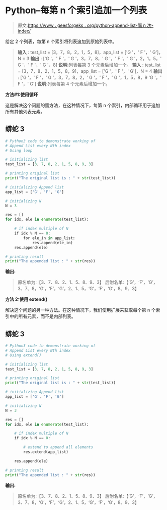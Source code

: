 # Python–每第 n 个索引追加一个列表

> 原文:[https://www . geesforgeks . org/python-append-list-隔 n 次-index/](https://www.geeksforgeeks.org/python-append-list-every-nth-index/)

给定 2 个列表，每第 n 个索引将列表追加到原始列表中。

> **输入** : test_list = [3，7，8，2，1，5，8]，app_list = ['G '，' F '，' G']，N = 3
> **输出** : ['G '，' F '，' G '，3，7，8，' G '，' F '，' G '，2，1，5，' G '，' F '，' G '，8]
> **说明**:列表每第 3 个元素后增加一个。
> **输入** : test_list = [3，7，8，2，1，5，8，9]，app_list = ['G '，' F '，' G']，N = 4
> **输出** : ['G '，' F '，' G '，3，7，8，2，' G '，' F '，' G '，1，5，8，9 'G '，' F '，' G']
> **说明**:列表每第 4 个元素后增加一个。

**方法#1:使用循环**

这是解决这个问题的蛮方法，在这种情况下，每第 n 个索引，内部循环用于追加所有其他列表元素。

## 蟒蛇 3

```py
# Python3 code to demonstrate working of 
# Append List every Nth index
# Using loop

# initializing list
test_list = [3, 7, 8, 2, 1, 5, 8, 9, 3]

# printing original list
print("The original list is : " + str(test_list))

# initializing Append list 
app_list = ['G', 'F', 'G']

# initializing N 
N = 3

res = []
for idx, ele in enumerate(test_list):

    # if index multiple of N
    if idx % N == 0:
        for ele_in in app_list:
            res.append(ele_in)
    res.append(ele)

# printing result 
print("The appended list : " + str(res))
```

**输出:**

> 原名单为:【3、7、8、2、1、5、8、9、3】
> 后附名单:【‘G’，‘F’，‘G’，3、7、8，‘G’，‘F’，‘G’，2、1、5，‘G’，‘F’，‘G’，8、9、3】

**方法 2:使用 extend()**

解决这个问题的另一种方法。在这种情况下，我们使用扩展来获取每个第 n 个索引中的所有元素，而不是内部列表。

## 蟒蛇 3

```py
# Python3 code to demonstrate working of 
# Append List every Nth index
# Using extend()

# initializing list
test_list = [3, 7, 8, 2, 1, 5, 8, 9, 3]

# printing original list
print("The original list is : " + str(test_list))

# initializing Append list 
app_list = ['G', 'F', 'G']

# initializing N 
N = 3

res = []
for idx, ele in enumerate(test_list):

    # if index multiple of N
    if idx % N == 0:

        # extend to append all elements
        res.extend(app_list)

    res.append(ele)

# printing result 
print("The appended list : " + str(res))
```

**输出:**

> 原名单为:【3、7、8、2、1、5、8、9、3】
> 后附名单:【‘G’，‘F’，‘G’，3、7、8，‘G’，‘F’，‘G’，2、1、5，‘G’，‘F’，‘G’，8、9、3】